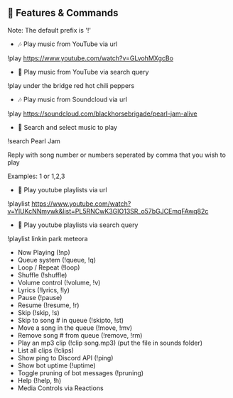 ## :pencil: Features & Commands

Note: The default prefix is '!'

* :notes: Play music from YouTube via url

!play https://www.youtube.com/watch?v=GLvohMXgcBo

* :mag_right: Play music from YouTube via search query

!play under the bridge red hot chili peppers

* :notes: Play music from Soundcloud via url

!play https://soundcloud.com/blackhorsebrigade/pearl-jam-alive

* :mag_right: Search and select music to play

!search Pearl Jam

Reply with song number or numbers seperated by comma that you wish to play

Examples: 1 or 1,2,3

* :page_with_curl: Play youtube playlists via url

!playlist https://www.youtube.com/watch?v=YlUKcNNmywk&list=PL5RNCwK3GIO13SR_o57bGJCEmqFAwq82c

* :mag_right: Play youtube playlists via search query

!playlist linkin park meteora
* Now Playing (!np)
* Queue system (!queue, !q)
* Loop / Repeat (!loop)
* Shuffle (!shuffle)
* Volume control (!volume, !v)
* Lyrics (!lyrics, !ly)
* Pause (!pause)
* Resume (!resume, !r)
* Skip (!skip, !s)
* Skip to song # in queue (!skipto, !st)
* Move a song in the queue (!move, !mv)
* Remove song # from queue (!remove, !rm)
* Play an mp3 clip (!clip song.mp3) (put the file in sounds folder)
* List all clips (!clips)
* Show ping to Discord API (!ping)
* Show bot uptime (!uptime)
* Toggle pruning of bot messages (!pruning)
* Help (!help, !h)
* Media Controls via Reactions
